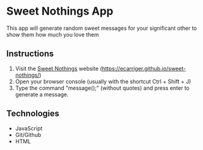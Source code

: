 # Sweet Nothings App
This app will generate random sweet messages for your significant other to show them how much you love them

## Instructions
1. Visit the [Sweet Nothings](https://ecarriger.github.io/sweet-nothings/) website (https://ecarriger.github.io/sweet-nothings/)
2. Open your browser console (usually with the shortcut Ctrl + Shift + J)
3. Type the command "message();" (without quotes) and press enter to generate a message.

## Technologies
* JavaScript
* Git/Github
* HTML

